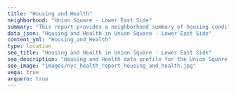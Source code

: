 ```yaml
---
title: "Housing and Health"
neighborhood: "Union Square - Lower East Side"
summary: "This report provides a neighborhood summary of housing conditions and related health outcomes. It also describes population characteristics that can increase vulnerability to housing hazards."
data_json: "Housing and Health in Union Square - Lower East Side"
content_yml: "Housing_and_Health"
type: location
seo_title: "Housing and Health in Union Square - Lower East Side"
seo_description: "Housing and Health data profile for the Union Square - Lower East Side neighborhood of NYC."
seo_image: "images/nyc_health_report_housing_and_health.jpg"
vega: true
arquero: true
---
```

